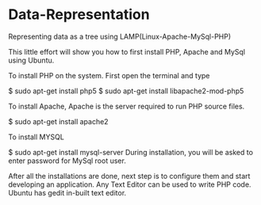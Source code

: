 Data-Representation
===================

Representing data as a tree using LAMP(Linux-Apache-MySql-PHP)

This little effort will show you how to first install PHP, Apache and MySql using Ubuntu.

To install PHP on the system. First open the terminal and type 

$ sudo apt-get install php5
$ sudo apt-get install libapache2-mod-php5

To install Apache, Apache is the server required to run PHP source files.

$ sudo apt-get install apache2

To install MYSQL 

$ sudo apt-get install mysql-server
During installation, you will be asked to enter password for MySql root user.

After all the installations are done, next step is to configure them and start developing an application. 
Any Text Editor can be used to write PHP code. Ubuntu has gedit in-built text editor.
